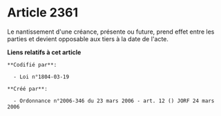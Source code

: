 # Article 2361

Le nantissement d'une créance, présente ou future, prend effet entre les parties et devient opposable aux tiers à la date de
l'acte.

**Liens relatifs à cet article**

	**Codifié par**:

	  - Loi n°1804-03-19

	**Créé par**:

	  - Ordonnance n°2006-346 du 23 mars 2006 - art. 12 () JORF 24 mars 2006

